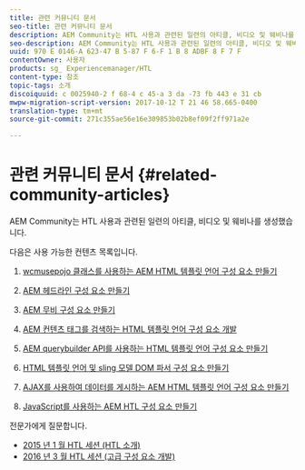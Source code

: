 ```yaml
---
title: 관련 커뮤니티 문서
seo-title: 관련 커뮤니티 문서
description: AEM Community는 HTL 사용과 관련된 일련의 아티클, 비디오 및 웨비나를 생성했습니다.
seo-description: AEM Community는 HTL 사용과 관련된 일련의 아티클, 비디오 및 웨비나를 생성했습니다.
uuid: 970 E 0146-A 623-47 B 5-87 F 6-F 1 B 8 ADBF 8 F 7 F
contentOwner: 사용자
products: sg_ Experiencemanager/HTL
content-type: 참조
topic-tags: 소개
discoiquuid: c 0025940-2 f 68-4 c 45-a 3 da -73 fb 443 e 31 cb
mwpw-migration-script-version: 2017-10-12 T 21 46 58.665-0400
translation-type: tm+mt
source-git-commit: 271c355ae56e16e309853b02b8ef09f2ff971a2e

---
```



# 관련 커뮤니티 문서 {#related-community-articles}

AEM Community는 HTL 사용과 관련된 일련의 아티클, 비디오 및 웨비나를 생성했습니다.

다음은 사용 가능한 컨텐츠 목록입니다.

1. [wcmusepojo 클래스를 사용하는 AEM HTML 템플릿 언어 구성 요소 만들기](https://helpx.adobe.com/experience-manager/using/first_htl_WCMUsePojo.html)

1. [AEM 헤드라인 구성 요소 만들기](https://helpx.adobe.com/experience-manager/using/aem_headline.html)
1. [AEM 무비 구성 요소 만들기](https://helpx.adobe.com/experience-manager/using/movie.html)
1. [AEM 컨텐츠 태그를 검색하는 HTML 템플릿 언어 구성 요소 개발](https://helpx.adobe.com/experience-manager/using/tagmanager-api-htl.html)
1. [AEM querybuilder API를 사용하는 HTML 템플릿 언어 구성 요소 만들기](https://helpx.adobe.com/experience-manager/using/htl_querybuilder.html)
1. [HTML 템플릿 언어 및 sling 모델 DOM 파서 구성 요소 만들기](https://helpx.adobe.com/experience-manager/using/domparser.html)
1. [AJAX를 사용하여 데이터를 게시하는 AEM HTML 템플릿 언어 구성 요소 만들기](https://helpx.adobe.com/experience-manager/using/htl_ajax.html)
1. [JavaScript를 사용하는 AEM HTL 구성 요소 만들기](https://helpx.adobe.com/experience-manager/using/htl_js.html)

전문가에게 질문합니다.

* [2015 년 1 월 HTL 세션 (HTL 소개)](http://scottsdigitalcommunity.blogspot.ca/2015/01/upcoming-sessions-of-ask-aem-community.html)
* [2016 년 3 월 HTL 세션 (고급 구성 요소 개발)](http://scottsdigitalcommunity.blogspot.ca/2016/03/ask-aem-community-experts-deep-dive.html)

